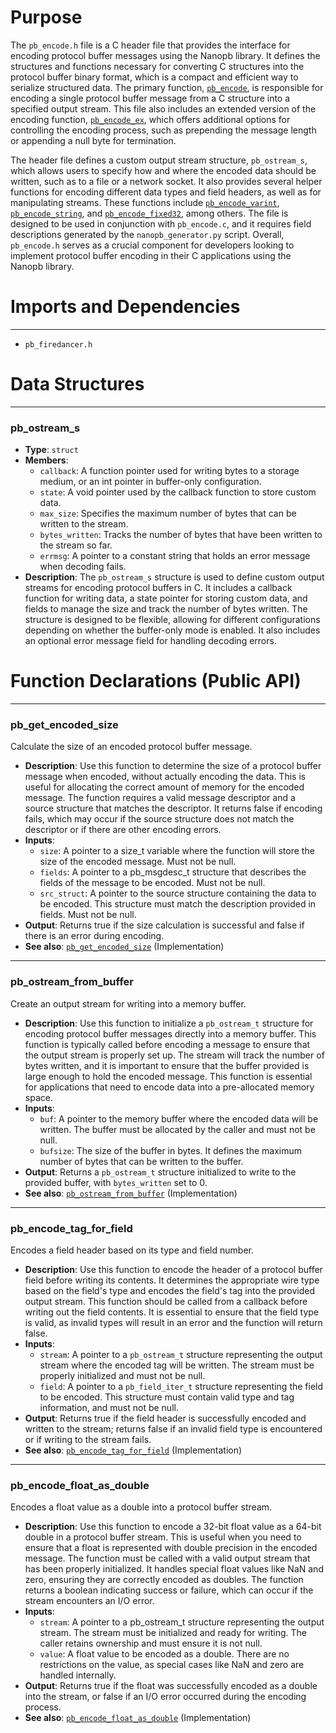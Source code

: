 # Purpose
The `pb_encode.h` file is a C header file that provides the interface for encoding protocol buffer messages using the Nanopb library. It defines the structures and functions necessary for converting C structures into the protocol buffer binary format, which is a compact and efficient way to serialize structured data. The primary function, [`pb_encode`](#pb_encode), is responsible for encoding a single protocol buffer message from a C structure into a specified output stream. This file also includes an extended version of the encoding function, [`pb_encode_ex`](#pb_encode_ex), which offers additional options for controlling the encoding process, such as prepending the message length or appending a null byte for termination.

The header file defines a custom output stream structure, `pb_ostream_s`, which allows users to specify how and where the encoded data should be written, such as to a file or a network socket. It also provides several helper functions for encoding different data types and field headers, as well as for manipulating streams. These functions include [`pb_encode_varint`](#pb_encode_varint), [`pb_encode_string`](#pb_encode_string), and [`pb_encode_fixed32`](#pb_encode_fixed32), among others. The file is designed to be used in conjunction with `pb_encode.c`, and it requires field descriptions generated by the `nanopb_generator.py` script. Overall, `pb_encode.h` serves as a crucial component for developers looking to implement protocol buffer encoding in their C applications using the Nanopb library.
# Imports and Dependencies

---
- `pb_firedancer.h`


# Data Structures

---
### pb\_ostream\_s
- **Type**: `struct`
- **Members**:
    - `callback`: A function pointer used for writing bytes to a storage medium, or an int pointer in buffer-only configuration.
    - `state`: A void pointer used by the callback function to store custom data.
    - `max_size`: Specifies the maximum number of bytes that can be written to the stream.
    - `bytes_written`: Tracks the number of bytes that have been written to the stream so far.
    - `errmsg`: A pointer to a constant string that holds an error message when decoding fails.
- **Description**: The `pb_ostream_s` structure is used to define custom output streams for encoding protocol buffers in C. It includes a callback function for writing data, a state pointer for storing custom data, and fields to manage the size and track the number of bytes written. The structure is designed to be flexible, allowing for different configurations depending on whether the buffer-only mode is enabled. It also includes an optional error message field for handling decoding errors.


# Function Declarations (Public API)

---
### pb\_get\_encoded\_size<!-- {{#callable_declaration:pb_get_encoded_size}} -->
Calculate the size of an encoded protocol buffer message.
- **Description**: Use this function to determine the size of a protocol buffer message when encoded, without actually encoding the data. This is useful for allocating the correct amount of memory for the encoded message. The function requires a valid message descriptor and a source structure that matches the descriptor. It returns false if encoding fails, which may occur if the source structure does not match the descriptor or if there are other encoding errors.
- **Inputs**:
    - `size`: A pointer to a size_t variable where the function will store the size of the encoded message. Must not be null.
    - `fields`: A pointer to a pb_msgdesc_t structure that describes the fields of the message to be encoded. Must not be null.
    - `src_struct`: A pointer to the source structure containing the data to be encoded. This structure must match the description provided in fields. Must not be null.
- **Output**: Returns true if the size calculation is successful and false if there is an error during encoding.
- **See also**: [`pb_get_encoded_size`](pb_encode.c.driver.md#pb_get_encoded_size)  (Implementation)


---
### pb\_ostream\_from\_buffer<!-- {{#callable_declaration:pb_ostream_from_buffer}} -->
Create an output stream for writing into a memory buffer.
- **Description**: Use this function to initialize a `pb_ostream_t` structure for encoding protocol buffer messages directly into a memory buffer. This function is typically called before encoding a message to ensure that the output stream is properly set up. The stream will track the number of bytes written, and it is important to ensure that the buffer provided is large enough to hold the encoded message. This function is essential for applications that need to encode data into a pre-allocated memory space.
- **Inputs**:
    - `buf`: A pointer to the memory buffer where the encoded data will be written. The buffer must be allocated by the caller and must not be null.
    - `bufsize`: The size of the buffer in bytes. It defines the maximum number of bytes that can be written to the buffer.
- **Output**: Returns a `pb_ostream_t` structure initialized to write to the provided buffer, with `bytes_written` set to 0.
- **See also**: [`pb_ostream_from_buffer`](pb_encode.c.driver.md#pb_ostream_from_buffer)  (Implementation)


---
### pb\_encode\_tag\_for\_field<!-- {{#callable_declaration:pb_encode_tag_for_field}} -->
Encodes a field header based on its type and field number.
- **Description**: Use this function to encode the header of a protocol buffer field before writing its contents. It determines the appropriate wire type based on the field's type and encodes the field's tag into the provided output stream. This function should be called from a callback before writing out the field contents. It is essential to ensure that the field type is valid, as invalid types will result in an error and the function will return false.
- **Inputs**:
    - `stream`: A pointer to a `pb_ostream_t` structure representing the output stream where the encoded tag will be written. The stream must be properly initialized and must not be null.
    - `field`: A pointer to a `pb_field_iter_t` structure representing the field to be encoded. This structure must contain valid type and tag information, and must not be null.
- **Output**: Returns true if the field header is successfully encoded and written to the stream; returns false if an invalid field type is encountered or if writing to the stream fails.
- **See also**: [`pb_encode_tag_for_field`](pb_encode.c.driver.md#pb_encode_tag_for_field)  (Implementation)


---
### pb\_encode\_float\_as\_double<!-- {{#callable_declaration:pb_encode_float_as_double}} -->
Encodes a float value as a double into a protocol buffer stream.
- **Description**: Use this function to encode a 32-bit float value as a 64-bit double in a protocol buffer stream. This is useful when you need to ensure that a float is represented with double precision in the encoded message. The function must be called with a valid output stream that has been properly initialized. It handles special float values like NaN and zero, ensuring they are correctly encoded as doubles. The function returns a boolean indicating success or failure, which can occur if the stream encounters an I/O error.
- **Inputs**:
    - `stream`: A pointer to a pb_ostream_t structure representing the output stream. The stream must be initialized and ready for writing. The caller retains ownership and must ensure it is not null.
    - `value`: A float value to be encoded as a double. There are no restrictions on the value, as special cases like NaN and zero are handled internally.
- **Output**: Returns true if the float was successfully encoded as a double into the stream, or false if an I/O error occurred during the encoding process.
- **See also**: [`pb_encode_float_as_double`](pb_encode.c.driver.md#pb_encode_float_as_double)  (Implementation)


